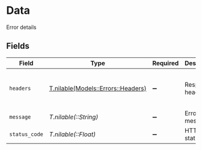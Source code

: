 # Data

Error details


## Fields

| Field                                                                                      | Type                                                                                       | Required                                                                                   | Description                                                                                | Example                                                                                    |
| ------------------------------------------------------------------------------------------ | ------------------------------------------------------------------------------------------ | ------------------------------------------------------------------------------------------ | ------------------------------------------------------------------------------------------ | ------------------------------------------------------------------------------------------ |
| `headers`                                                                                  | [T.nilable(Models::Errors::Headers)](../../models/errors/headers.md)                       | :heavy_minus_sign:                                                                         | Response headers                                                                           | {<br/>"content-type": "application/json",<br/>"x-request-id": "5678c28b211dace4e0a0f9171e6b88c5"<br/>} |
| `message`                                                                                  | *T.nilable(::String)*                                                                      | :heavy_minus_sign:                                                                         | Error message                                                                              | Bad Request                                                                                |
| `status_code`                                                                              | *T.nilable(::Float)*                                                                       | :heavy_minus_sign:                                                                         | HTTP status code                                                                           | 400                                                                                        |